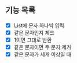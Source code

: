 ## 기능 목록
- [X] List에 문자 하나씩 입력
- [X] 같은 문자인지 체크
- [X] 1이면 그대로 반환
- [X] 같은 문자이면 두 문자 제거
- [X] 같은 문자가 세개 이상일 때
